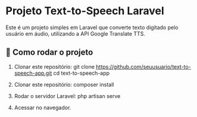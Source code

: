 # Projeto Text-to-Speech Laravel

Este é um projeto simples em Laravel que converte texto digitado pelo usuário em áudio, utilizando a API Google Translate TTS.

## 🚀 Como rodar o projeto

1. Clonar este repositório:
  git clone https://github.com/seuusuario/text-to-speech-app.git
   cd text-to-speech-app

2. Clonar este repositório:
    composer install

3. Rodar o servidor Laravel:
    php artisan serve

4. Acessar no navegador.
